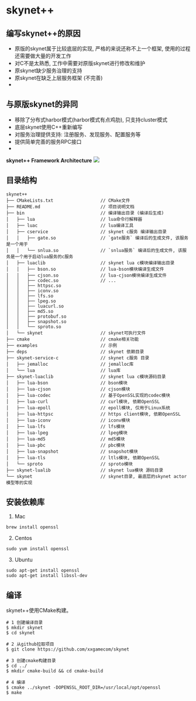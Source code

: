 skynet++
==========

## 编写skynet++的原因

* 原版的skynet属于比较底层的实现, 严格的来说还称不上一个框架, 使用的过程还需要做大量的开发工作
* 对C不是太熟悉, 工作中需要对原版skynet进行修改和维护
* 原skynet缺少服务治理的支持
* 原skynet在缺乏上层服务框架 (不完善)
* 

## 与原版skynet的异同

* 移除了分布式harbor模式(harbor模式有点鸡肋), 只支持cluster模式
* 底层skynet使用C++重新编写
* 对服务治理提供支持: 注册服务、发现服务、配置服务等
* 提供简单完善的服务RPC接口
* 

**skynet++ Framework Architecture**
![](docs/framework_architecture.jpg "")

## 目录结构
```
skynet++
├── CMakeLists.txt                  // CMake文件
├── README.md                       // 项目说明文档
├── bin                             // 编译输出目录 (编译后生成)
│   ├── lua                         // lua命令行解释器
│   ├── luac                        // lua编译工具
│   ├── cservice                    // skynet c服务 编译输出目录
│   │   ├── gate.so                 // `gate服务` 编译后的生成文件, 该服务是一个用于 
│   │   └── snlua.so                // `snlua服务` 编译后的生成文件, 该服务是一个用于启动lua服务的c服务
│   ├── luaclib                     // skynet lua c模块编译输出目录
│   │   ├── bson.so                 // lua-bson模块编译生成文件
│   │   ├── cjson.so                // lua-cjson模块编译生成文件
│   │   ├── codec.so                // ...
│   │   ├── httpsc.so
│   │   ├── iconv.so
│   │   ├── lfs.so
│   │   ├── lpeg.so
│   │   ├── luacurl.so
│   │   ├── md5.so
│   │   ├── protobuf.so
│   │   ├── snapshot.so
│   │   └── sproto.so
│   └── skynet                      // skynet可执行文件
├── cmake                           // cmake相关功能
├── examples                        // 示例
├── deps                            // skynet 依赖目录
├── skynet-service-c                // skynet c服务 目录
│   ├── jemalloc                    // jemalloc库
│   └── lua                         // lua库
├── skynet-luaclib                  // skynet lua c模块源码目录
│   ├── lua-bson                    // bson模块
│   ├── lua-cjson                   // cjson模块
│   ├── lua-codec                   // 基于OpenSSL实现的codec模块
│   ├── lua-curl                    // curl模块, 依赖OpenSSL
│   ├── lua-epoll                   // epoll模块, 仅用于Linux系统
│   ├── lua-httpsc                  // https client模块, 依赖OpenSSL
│   ├── lua-iconv                   // iconv模块
│   ├── lua-lfs                     // lfs模块
│   ├── lua-lpeg                    // lpeg模块
│   ├── lua-md5                     // md5模块
│   ├── lua-pbc                     // pbc模块
│   ├── lua-snapshot                // snapshot模块
│   ├── lua-tls                     // ltls模块, 依赖OpenSSL
│   └── sproto                      // sproto模块
├── skynet-lualib                   // skynet lua模块 源码目录
└── skynet                          // skynet目录, 最底层的skynet actor模型等的实现
```

## 安装依赖库

1. Mac
```shell
brew install openssl
```

2. Centos
```shell
sudo yum install openssl
```

3. Ubuntu
```shell
sudo apt-get install openssl
sudo apt-get install libssl-dev
```

## 编译
skynet++使用CMake构建。

```shell
# 1 创建编译目录
$ mkdir skynet
$ cd skynet

# 2 从github拉取项目
$ git clone https://github.com/xxgamecom/skynet

# 3 创建cmake构建目录
$ cd ../
$ mkdir cmake-build && cd cmake-build

# 4 编译
$ cmake ../skynet -DOPENSSL_ROOT_DIR=/usr/local/opt/openssl
$ make
```


